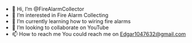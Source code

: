 - 👋 Hi, I’m @FireAlarmCollector
- 👀 I’m interested in Fire Alarm Collecting
- 🌱 I’m currently learning how to wiring fire alarms
- 💞️ I’m looking to collaborate on YouTube
- 📫 How to reach me You could reach me on Edgar1047632@gmail.com

<!---
FireAlarmCollector/FireAlarmCollector is a ✨ special ✨ repository because its `README.md` (this file) appears on your GitHub profile.
You can click the Preview link to take a look at your changes.
--->
